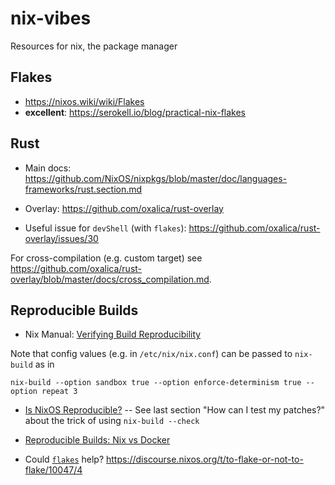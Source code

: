 # nix-vibes
Resources for nix, the package manager

## Flakes
* https://nixos.wiki/wiki/Flakes
* **excellent**: https://serokell.io/blog/practical-nix-flakes

## Rust
* Main docs: https://github.com/NixOS/nixpkgs/blob/master/doc/languages-frameworks/rust.section.md

* Overlay: https://github.com/oxalica/rust-overlay
* Useful issue for `devShell` (with `flakes`): https://github.com/oxalica/rust-overlay/issues/30

For cross-compilation (e.g. custom target) see https://github.com/oxalica/rust-overlay/blob/master/docs/cross_compilation.md.



## Reproducible Builds
* Nix Manual: [Verifying Build Reproducibility](https://nixos.org/manual/nix/stable/advanced-topics/diff-hook.html?highlight=reproducible%20build#verifying-build-reproducibility)

Note that config values (e.g. in `/etc/nix/nix.conf`) can be passed to `nix-build` as in

```console
nix-build --option sandbox true --option enforce-determinism true --option repeat 3
```

* [Is NixOS Reproducible?](https://r13y.com/) -- See last section "How can I test my patches?" about the trick of using `nix-build --check`

* [Reproducible Builds: Nix vs Docker](https://discourse.nixos.org/t/resources-that-explains-nix-vs-docker-for-reproducible-builds/9508)

* Could [`flakes`](https://nixos.wiki/wiki/Flakes) help? https://discourse.nixos.org/t/to-flake-or-not-to-flake/10047/4
